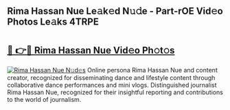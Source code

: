 ## Rima Hassan Nue Le𝚊k𝚎d N𝚞𝚍e - Part-rOE Vid𝚎o Photos Le𝚊ks 4TRPE

# <h2><a href="http://fb03ts.evod.top/?m=Rima+Hassan+Nue">🔗 👉🔴 Rima Hassan Nue Vid𝚎o Ph𝚘t𝚘s</a></h2>

[![Rima Hassan Nue N𝚞d𝚎s](https://i.imgur.com/8V9OHl7.gif)](http://fb03ts.evod.top/?m=Rima+Hassan+Nue)
Online persona Rima Hassan Nue and content creator, recognized for disseminating dance and lifestyle content through collaborative dance performances and mini vlogs. Distinguished journalist Rima Hassan Nue, recognized for their insightful reporting and contributions to the world of journalism. 
